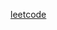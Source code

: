 <a href="https://leetcode.com/problems/range-sum-query-2d-immutable/submissions/1185715104/">leetcode</a>
